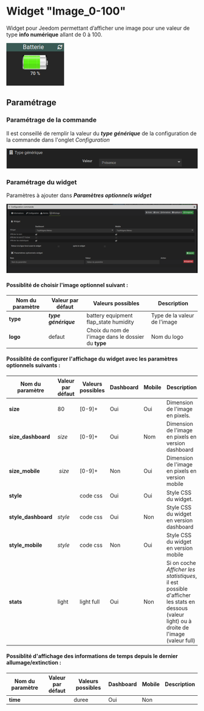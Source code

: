 # Widget "Image_0-100"

Widget pour Jeedom permettant d’afficher une image pour une valeur de type **info numérique** allant de 0 à 100.

![](../images/widget-image-0-100.png)


## Paramétrage


### Paramétrage de la commande

Il est conseillé de remplir la valeur du ***type générique*** de la configuration de la commande dans l'onglet *Configuration*

![](../images/type-generique.png)


### Paramétrage du widget

Paramètres à ajouter dans ***Paramètres optionnels widget***

![](../images/param-widget.png)


#### Possiblité de choisir l'image optionnel suivant :

Nom du paramètre | Valeur par défaut    | Valeurs possibles | Description
---------------- | -------------------- | ----------------- | -----------
**type**         | ***type générique*** | battery equipment flap_state humidity | Type de la valeur de l'image
**logo**         | defaut               | Choix du nom de l'image dans le dossier du **type** | Nom du logo


#### Possiblité de configurer l'affichage du widget avec les paramètres optionnels suivants :

Nom du paramètre     | Valeur par défaut | Valeurs possibles | Dashboard | Mobile | Description
-------------------- | ----------------- | ----------------- | --------- | ------ | -----------
**size**             | 80                | [0-9]+            | Oui       | Oui    | Dimension de l'image en pixels.
**size_dashboard**   | *size*            | [0-9]+            | Oui       | Nom    | Dimension de l'image en pixels en version dashboard
**size_mobile**      | *size*            | [0-9]+            | Non       | Oui    | Dimension de l'image en pixels en version mobile
**style**            |                   | code css          | Oui       | Oui    | Style CSS du widget.
**style_dashboard**  | *style*           | code css          | Oui       | Non    | Style CSS du widget en version dashboard
**style_mobile**     | *style*           | code css          | Non       | Oui    | Style CSS du widget en version mobile
**stats**            | light             | light full        | Oui       | Non    | Si on coche *Afficher les statistiques*, il est possible d'afficher les stats en dessous (valeur light) ou à droite de l'image (valeur full)


#### Possiblité d'affichage des informations de temps depuis le dernier allumage/extinction :

Nom du paramètre     | Valeur par défaut | Valeurs possibles | Dashboard | Mobile |  Description
-------------------- | ----------------- | ----------------- | --------- | ------ | -----------
**time**             |                   | duree             | Oui       | Non    |  
